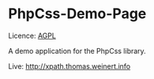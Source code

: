 PhpCss-Demo-Page
================

Licence: [AGPL](http://www.gnu.org/licenses/agpl-3.0.html)

A demo application for the PhpCss library.

Live: http://xpath.thomas.weinert.info
